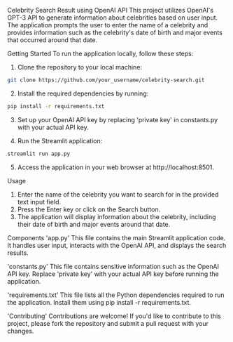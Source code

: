 Celebrity Search Result using OpenAI API
This project utilizes OpenAI's GPT-3 API to generate information about celebrities based on user input. The application prompts the user to enter the name of a celebrity and provides information such as the celebrity's date of birth and major events that occurred around that date.

Getting Started
To run the application locally, follow these steps:

1. Clone the repository to your local machine:
```bash
git clone https://github.com/your_username/celebrity-search.git
``` 
2. Install the required dependencies by running:

```bash
pip install -r requirements.txt
```

3. Set up your OpenAI API key by replacing 'private key' in constants.py with your actual API key.

4. Run the Streamlit application:

```bash
streamlit run app.py
```
5. Access the application in your web browser at http://localhost:8501.

Usage
1. Enter the name of the celebrity you want to search for in the provided text input field.
2. Press the Enter key or click on the Search button.
3. The application will display information about the celebrity, including their date of birth and major events around that date.

Components
'app.py'
This file contains the main Streamlit application code. It handles user input, interacts with the OpenAI API, and displays the search results.

'constants.py'
This file contains sensitive information such as the OpenAI API key. Replace 'private key' with your actual API key before running the application.

'requirements.txt'
This file lists all the Python dependencies required to run the application. Install them using pip install -r requirements.txt.

'Contributing'
Contributions are welcome! If you'd like to contribute to this project, please fork the repository and submit a pull request with your changes.
